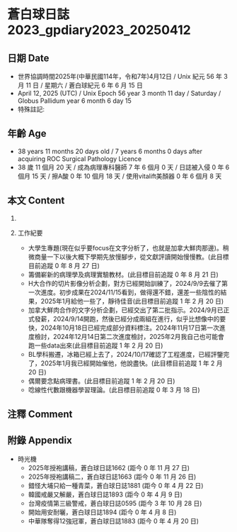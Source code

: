 [_metadata_:encoding]: - "utf-8"
[_metadata_:language]: - "zh-Hant-TW"
[_metadata_:fileformat]: - "markdown"
[_metadata_:MIME_type]: - "text/plain"
[_metadata_:markdown_version]: - "commonmark version 0.30"
[_metadata_:markdown_spec]: - "https://spec.commonmark.org/0.30/"

# 蒼白球日誌2023_gpdiary2023_20250412 #

## 日期 Date ##

* 世界協調時間2025年(中華民國114年，令和7年)4月12日 / Unix 紀元 56 年 3 月 11 日 / 星期六 / 蒼白球紀元 6 年 6 月 15 日
* April 12, 2025 (UTC) / Unix Epoch 56 year 3 month 11 day / Saturday / Globus Pallidum year 6 month 6 day 15
* 特殊註記:

## 年齡 Age ##

* 38 years 11 months 20 days old / 7 years 6 months 0 days after acquiring ROC Surgical Pathology Licence
* 38 歲 11 個月 20 天 / 成為病理專科醫師 7 年 6 個月 0 天 / 日誌被入侵 0 年 6 個月 15 天 / 擦A酸 0 年 10 個月 18 天 / 使用vitalift美顏器 0 年 6 個月 8 天

## 本文 Content ##

1. 

2. 工作紀要

    - 大學生專題(現在似乎要focus在文字分析了，也就是加拿大鮮肉那邊)。稍微商量一下以後大概下學期先放慢腳步，從文獻評讀開始慢慢教。(此目標目前追蹤 0 年 8 月 27 日)
    - 籌備嶄新的病理學及病理實驗教材。(此目標目前追蹤 0 年 8 月 21 日)
    - H大合作的切片影像分析企劃，對方已經開始訓練了，2024/9/9去催了第一次進度。初步成果在2024/11/15看到，做得還不錯，還差一些陰性的結果，2025年1月給他一些了，靜待佳音(此目標目前追蹤 1 年 2 月 20 日)
    - 加拿大鮮肉合作的文字分析企劃，已經交出了第二批指示。2024/9月已正式發薪，2024/9/14開跑，然後已經分成兩組在進行，似乎比想像中的要快，2024年10月18日已經完成部分資料標注。2024年11月17日第一次進度檢討，2024年12月14日第二次進度檢討，2025年2月我自己也可能會跑一些data出來(此目標目前追蹤 1 年 2 月 20 日)
    - BL學科搬遷，冰箱已經上去了，2024/10/17確認了工程進度，已經評鑒完了，2025年1月我已經開始催他，他說盡快。(此目標目前追蹤 1 年 2 月 20 日)
    - 偶爾要念點病理書。(此目標目前追蹤 1 年 2 月 20 日)
    - 唸線性代數跟機器學習理論。(此目標目前追蹤 0 年 3 月 18 日)

## 注釋 Comment ##


## 附錄 Appendix ##

* 時光機
    - 2025年授袍講稿，蒼白球日誌1662 (距今 0 年 11 月 27 日)
    - 2025年授袍講稿二，蒼白球日誌1663 (距今 0 年 11 月 26 日)
    - 錯怪大埔只給一種青菜，蒼白球日誌1881 (距今 0 年 4 月 22 日)
    - 韓國戒嚴又解嚴，蒼白球日誌1893 (距今 0 年 4 月 9 日)
    - 台灣疫情第三級警戒，蒼白球日誌0595 (距今 3 年 10 月 28 日)
    - 開始用安耐曬，蒼白球日誌1894 (距今 0 年 4 月 8 日)
    - 中華隊奪得12強冠軍，蒼白球日誌1883 (距今 0 年 4 月 20 日)
